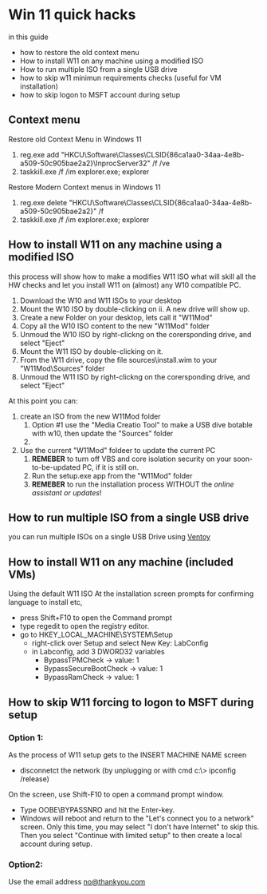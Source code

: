 
# Win 11 quick hacks

in this guide
- how to restore the old context menu
- How to install W11 on any machine using a modified ISO
- How to run multiple ISO from a single USB drive
- how to skip w11 minimun requirements checks (useful for VM installation)
- how to skip logon to MSFT account during setup


## Context menu

Restore old Context Menu in Windows 11


1) reg.exe add "HKCU\Software\Classes\CLSID\{86ca1aa0-34aa-4e8b-a509-50c905bae2a2}\InprocServer32" /f /ve
2) taskkill.exe /f /im explorer.exe; explorer


Restore Modern Context menus in Windows 11

1) reg.exe delete "HKCU\Software\Classes\CLSID\{86ca1aa0-34aa-4e8b-a509-50c905bae2a2}" /f
2) taskkill.exe /f /im explorer.exe; explorer


## How to install W11 on any machine using a modified ISO

this process will show how to make a modifies W11 ISO what will skill all the HW checks
and let you install W11 on (almost) any W10 compatible PC.

1. Download the W10 and W11 ISOs to your desktop
2. Mount the W10 ISO by double-clicking on ii. A new drive will show up.
3. Create a new Folder on your desktop, lets call it "W11Mod"
4. Copy all the W10 ISO content to the new "W11Mod" folder
5. Unmoud the W10 ISO by right-clickng on the corersponding drive, and select "Eject"
6. Mount the W11 ISO by double-clicking on it.
7. From the W11 drive, copy the file sources\install.wim to your "W11Mod\Sources" folder
8. Unmoud the W11 ISO by right-clickng on the corersponding drive, and select "Eject"

At this point you can:  

1. create an ISO from the new W11Mod folder
    1. Option #1 use the "Media Creatio Tool" to make a USB dive botable with w10, then update the "Sources" folder
    2. 
3. Use the current "W11Mod" foldeer to update the current PC
    1. **REMEBER** to turn off VBS and core isolation security on your soon-to-be-updated PC, if it is still on.  
    2. Run the setup.exe app from the "W11Mod" folder
    3. **REMEBER**  to run the installation process WITHOUT the *online assistant or updates*!


## How to run multiple ISO from a single USB drive

you can run multiple ISOs on a single USB Drive using [Ventoy](https://www.ventoy.net)

## How to install W11 on any machine (included VMs)
Using the default W11 ISO
At the installation screen prompts for confirming language to install etc,

- press Shift+F10 to open the Command prompt
- type regedit to open the registry editor.
- go to HKEY_LOCAL_MACHINE\SYSTEM\Setup
    - right-click over Setup and select New Key: LabConfig
    - in Labconfig, add 3 DWORD32 variables
        - BypassTPMCheck  -> value: 1 
        - BypassSecureBootCheck  -> value: 1 
        - BypassRamCheck  -> value: 1 



## How to skip W11 forcing to logon to MSFT during setup


### Option 1:

As the process of W11 setup gets to the INSERT MACHINE NAME screen

* disconnetct the network (by unplugging or with cmd c:\\> ipconfig /release)

On the screen, use Shift-F10 to open a command prompt window.

*   Type OOBE\BYPASSNRO and hit the Enter-key.
*   Windows will reboot and return to the "Let's connect you to a network" screen. Only this time, you may select "I don't have Internet" to skip this.
Then you select "Continue with limited setup" to then create a local account during setup.

### Option2: 

Use the email address no@thankyou.com


